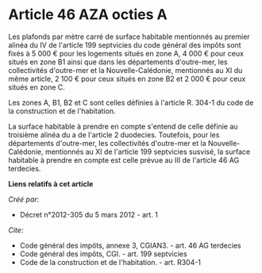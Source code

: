 # Article 46 AZA octies A

Les plafonds par mètre carré de surface habitable mentionnés au premier alinéa du IV de l'article 199 septvicies du code
général des impôts sont fixés à 5 000 € pour les logements situés en zone A, 4 000 € pour ceux situés en zone B1 ainsi que
dans les départements d'outre-mer, les collectivités d'outre-mer et la Nouvelle-Calédonie, mentionnés au XI du même article,
2 100 € pour ceux situés en zone B2 et 2 000 € pour ceux situés en zone C. 

Les zones A, B1, B2 et C sont celles définies à l'article R. 304-1 du code de la construction et de l'habitation. 

La surface habitable à prendre en compte s'entend de celle définie au troisième alinéa du a de l'article 2 duodecies.
Toutefois, pour les départements d'outre-mer, les collectivités d'outre-mer et la Nouvelle-Calédonie, mentionnés au XI de
l'article 199 septvicies susvisé, la surface habitable à prendre en compte est celle prévue au III de l'article 46 AG
terdecies.

**Liens relatifs à cet article**

_Créé par_:

  - Décret n°2012-305 du 5 mars 2012 - art. 1

_Cite_:

  - Code général des impôts, annexe 3, CGIAN3. - art. 46 AG terdecies
  - Code général des impôts, CGI. - art. 199 septvicies
  - Code de la construction et de l'habitation. - art. R304-1
